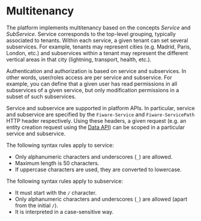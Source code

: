 # Multitenancy

The platform implements multitenancy based on the concepts *Service* and *SubService*. Service corresponds to the top-level grouping, typically associated to tenants. Within each service, a given tenant can set several subservices. For example, tenants may represent cities (e.g. Madrid, Paris, London, etc.) and subservices within a tenant may represent the different vertical areas in that city (lightning, transport, health, etc.).

Authentication and authorization is based on service and subservices. In other words, user/roles access are per service and subservice. For example, you can define that a given user has read permissions in all subservices of a given service, but only modification permissions in a subset of such subservices.

Service and subservice are supported in platform APIs. In particular, service and subservice are specified by the `Fiware-Service` and `Fiware-ServicePath` HTTP header respectively. Using these headers, a given request (e.g. an entity creation request using the [Data API](data_api.md)) can be scoped in a particular service and subservice.

The following syntax rules apply to service:

* Only alphanumeric characters and underscores (`_`) are allowed.
* Maximum length is 50 characters.
* If uppercase characters are used, they are converted to lowercase.

The following syntax rules apply to subservice:

* It must start with the `/` character.
* Only alphanumeric characters and underscores (`_`) are allowed (apart from the initial `/`).
* It is interpreted in a case-sensitive way.
